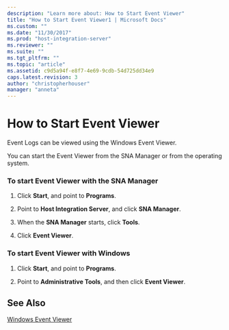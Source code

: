 ```yaml
---
description: "Learn more about: How to Start Event Viewer"
title: "How to Start Event Viewer1 | Microsoft Docs"
ms.custom: ""
ms.date: "11/30/2017"
ms.prod: "host-integration-server"
ms.reviewer: ""
ms.suite: ""
ms.tgt_pltfrm: ""
ms.topic: "article"
ms.assetid: c9d5a94f-e8f7-4e69-9cdb-54d725dd34e9
caps.latest.revision: 3
author: "christopherhouser"
manager: "anneta"
---
```

# How to Start Event Viewer
Event Logs can be viewed using the Windows Event Viewer.  
  
 You can start the Event Viewer from the SNA Manager or from the operating system.  
  
### To start Event Viewer with the SNA Manager  
  
1.  Click **Start**, and point to **Programs**.  
  
2.  Point to **Host Integration Server**, and click **SNA Manager**.  
  
3.  When the **SNA Manager** starts, click **Tools**.  
  
4.  Click **Event Viewer**.  
  
### To start Event Viewer with Windows  
  
1.  Click **Start**, and point to **Programs**.  
  
2.  Point to **Administrative Tools**, and then click **Event Viewer**.  
  
## See Also  
 [Windows Event Viewer](../core/windows-event-viewer1.md)
